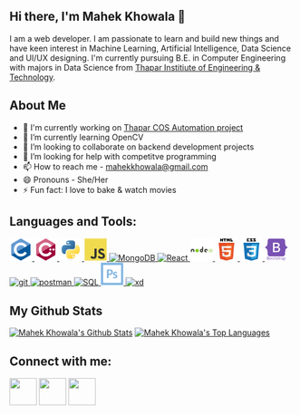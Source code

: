 ## Hi there, I'm Mahek Khowala 👋

I am a web developer. I am passionate to learn and build new things and have keen interest in Machine Learning, Artificial Intelligence, Data Science and UI/UX designing.
I'm currently pursuing B.E. in Computer Engineering with majors in Data Science from [Thapar Institiute of Engineering & Technology](http://www.thapar.edu/).

## About Me

- 🔭 I'm currently working on [Thapar COS Automation project](https://github.com/ACM-Thapar/Thapar-COS-Automation)
- 🌱 I’m currently learning OpenCV
- 👯 I’m looking to collaborate on backend development projects
- 🤔 I’m looking for help with competitve programming
- 📫 How to reach me - mahekkhowala@gmail.com
- 😄 Pronouns - She/Her
- ⚡ Fun fact: I love to bake & watch movies

## Languages and Tools:

<p align="left"> 
  <a href="https://www.cprogramming.com/" target="_blank"> 
    <img src="https://raw.githubusercontent.com/devicons/devicon/master/icons/c/c-original.svg" alt="c" width="40" height="40"/> 
  </a> 
  <a href="https://www.w3schools.com/cpp/" target="_blank"> 
    <img src="https://raw.githubusercontent.com/devicons/devicon/master/icons/cplusplus/cplusplus-original.svg" alt="cplusplus" width="40" height="40"/> 
  </a> 
  <a href="https://www.python.org" target="_blank"> 
    <img src="https://raw.githubusercontent.com/devicons/devicon/master/icons/python/python-original.svg" alt="python" width="40" height="40"/> 
  </a> 
  <a href="https://developer.mozilla.org/en-US/docs/Web/JavaScript" target="_blank"> 
    <img src="https://raw.githubusercontent.com/devicons/devicon/master/icons/javascript/javascript-original.svg" alt="javascript" width="40" height="40"/> 
  </a> 
  <a href="https://www.mongodb.com/" target="_blank"> 
    <img src="https://img.icons8.com/color/40/000000/mongodb.png" alt="MongoDB" width="40" height="40"/> 
  </a>
  <a href="https://reactjs.org/" target="_blank"> 
    <img src="https://img.icons8.com/office/40/000000/react.png" alt="React" width="40" height="40"/> 
  </a> 
  <a href="https://nodejs.org" target="_blank"> 
    <img src="https://raw.githubusercontent.com/devicons/devicon/master/icons/nodejs/nodejs-original-wordmark.svg" alt="nodejs" width="40" height="40"/> 
  </a> 
  <a href="https://www.w3.org/html/" target="_blank"> 
    <img src="https://raw.githubusercontent.com/devicons/devicon/master/icons/html5/html5-original-wordmark.svg" alt="html5" width="40" height="40"/> 
  </a>
  <a href="https://www.w3schools.com/css/" target="_blank"> 
    <img src="https://raw.githubusercontent.com/devicons/devicon/master/icons/css3/css3-original-wordmark.svg" alt="css3" width="40" height="40"/> 
  </a>
  <a href="https://getbootstrap.com" target="_blank"> 
    <img src="https://raw.githubusercontent.com/devicons/devicon/master/icons/bootstrap/bootstrap-plain-wordmark.svg" alt="bootstrap" width="40" height="40"/> 
  </a> 
  <a href="https://git-scm.com/" target="_blank"> 
    <img src="https://www.vectorlogo.zone/logos/git-scm/git-scm-icon.svg" alt="git" width="40" height="40"/> 
  </a>  
  <a href="https://postman.com" target="_blank"> 
    <img src="https://www.vectorlogo.zone/logos/getpostman/getpostman-icon.svg" alt="postman" width="40" height="40"/> 
  </a> 
  <a href="https://www.w3schools.com/sql/" target="_blank"> 
    <img src="https://img.icons8.com/color/40/000000/sql.png" alt="SQL" width="40" height="40"/> 
  </a> 
  <a href="https://www.photoshop.com/en" target="_blank"> 
    <img src="https://raw.githubusercontent.com/devicons/devicon/master/icons/photoshop/photoshop-line.svg" alt="photoshop" width="40" height="40"/> 
  </a> 
  <a href="https://www.adobe.com/products/xd.html" target="_blank"> 
    <img src="https://cdn.worldvectorlogo.com/logos/adobe-xd.svg" alt="xd" width="40" height="40"/> 
  </a> 
</p>

## My Github Stats

   <a href="https://github.com/mac2503/github-readme-stats"><img alt="Mahek Khowala's Github Stats" src="https://github-readme-stats.vercel.app/api?username=mac2503&show_icons=true&count_private=true&theme=react&hide_border=true&bg_color=0D1117" /></a>
  <a href="https://github.com/mac2503/github-readme-stats"><img alt="Mahek Khowala's Top Languages" src="https://github-readme-stats.vercel.app/api/top-langs/?username=mac2503&langs_count=8&count_private=true&layout=compact&theme=react&hide_border=true&bg_color=0D1117" /></a>

## Connect with me:

<a href="https://www.linkedin.com/in/mahek-khowala/"><img src="https://img.icons8.com/color/48/000000/linkedin.png" width="48" height="48"></a>
<a href="https://www.facebook.com/mahek.khowala3"><img src="https://img.icons8.com/color/48/000000/facebook.png" width="48" height="48"></a>
<a href="https://www.instagram.com/mahek_khowala/?hl=en"><img src="https://img.icons8.com/fluency/48/000000/instagram-new.png" width="48" height="48"></a>
